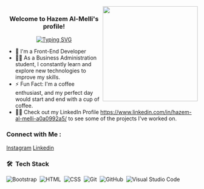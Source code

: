 
<img width="250" align="right" src="https://c.tenor.com/_DOBjnGspYAAAAAM/code-coding.gif">

<h3 align="center">
  Welcome to Hazem Al-Melli's profile!
  
</h3>

<!-- Typing SVG by DenverCoder1 - https://github.com/DenverCoder1/readme-typing-svg -->
<p align="center">
  <a href="https://git.io/typing-svg"><img src="https://readme-typing-svg.demolab.com?font=Fira+Code&pause=1000&color=4287FF&background=FF001100&center=true&vCenter=true&width=435&lines=Front-End+Web+Developer;Vibe+Coder;Always+Learning+a+New+Things" alt="Typing SVG" /></a>
</p> 

- 🏢 I'm a Front-End Developer
- 👨‍💻 As a Business Administration  student, I constantly learn and explore new technologies to improve my skills.
- ⚡ Fun Fact: I'm a coffee enthusiast, and my perfect day would start and end with a cup of coffee.
- 👨‍💻 Check out my LinkedIn Profile https://www.linkedin.com/in/hazem-al-melli-a0a0992a5/ to see some of the projects I've worked on.


### Connect with Me :

<a href="https://www.instagram.com/hazem_almelli/" target="_blank">Instagram</a>
<a href="https://www.linkedin.com/in/hazem-al-melli-a0a0992a5/" target="_blank">Linkedin</a>



### 🛠 &nbsp;Tech Stack

![Bootstrap](https://img.shields.io/badge/-Bootstrap-05122A?style=flat&logo=bootstrap&logoColor=563D7C)&nbsp;
![HTML](https://img.shields.io/badge/-HTML-05122A?style=flat&logo=HTML5)&nbsp;
![CSS](https://img.shields.io/badge/-CSS-05122A?style=flat&logo=CSS3&logoColor=1572B6)&nbsp;
![Git](https://img.shields.io/badge/-Git-05122A?style=flat&logo=git)&nbsp;
![GitHub](https://img.shields.io/badge/-GitHub-05122A?style=flat&logo=github)&nbsp;
![Visual Studio Code](https://img.shields.io/badge/-Visual%20Studio%20Code-05122A?style=flat&logo=visual-studio-code&logoColor=007ACC)&nbsp;





